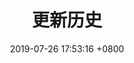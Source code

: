 ---
layout: single
title:  "更新历史"
date:   2019-07-26 17:53:16 +0800
last_modified_at: 2019-07-26 17:53:52 +08:00
permalink: /docs/access/
toc: true
---